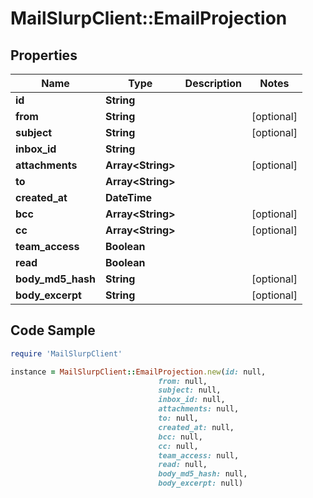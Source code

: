# MailSlurpClient::EmailProjection

## Properties

Name | Type | Description | Notes
------------ | ------------- | ------------- | -------------
**id** | **String** |  | 
**from** | **String** |  | [optional] 
**subject** | **String** |  | [optional] 
**inbox_id** | **String** |  | 
**attachments** | **Array&lt;String&gt;** |  | [optional] 
**to** | **Array&lt;String&gt;** |  | 
**created_at** | **DateTime** |  | 
**bcc** | **Array&lt;String&gt;** |  | [optional] 
**cc** | **Array&lt;String&gt;** |  | [optional] 
**team_access** | **Boolean** |  | 
**read** | **Boolean** |  | 
**body_md5_hash** | **String** |  | [optional] 
**body_excerpt** | **String** |  | [optional] 

## Code Sample

```ruby
require 'MailSlurpClient'

instance = MailSlurpClient::EmailProjection.new(id: null,
                                 from: null,
                                 subject: null,
                                 inbox_id: null,
                                 attachments: null,
                                 to: null,
                                 created_at: null,
                                 bcc: null,
                                 cc: null,
                                 team_access: null,
                                 read: null,
                                 body_md5_hash: null,
                                 body_excerpt: null)
```


